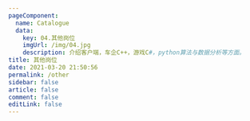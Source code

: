 ```yaml
---
pageComponent: 
  name: Catalogue
  data: 
    key: 04.其他岗位
    imgUrl: /img/04.jpg
    description: 介绍客户端，车企C++，游戏C#，python算法与数据分析等方面。
title: 其他岗位
date: 2021-03-20 21:50:56
permalink: /other
sidebar: false
article: false
comment: false
editLink: false
---
```

